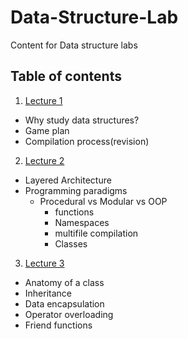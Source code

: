# Data-Structure-Lab
Content for Data structure labs


## Table of contents
1. [Lecture 1](lectures/Lecture1.md)
  - Why study data structures?
  - Game plan
  - Compilation process(revision)
2.  [Lecture 2](lectures/Lecture2_3.md)
  - Layered Architecture
  - Programming paradigms
    - Procedural vs Modular vs OOP
      - functions
      - Namespaces
      - multifile compilation
      - Classes  
3. [Lecture 3](lectures/Lecture3.md)
  - Anatomy of a class
  - Inheritance
  - Data encapsulation
  - Operator overloading
  - Friend functions 
